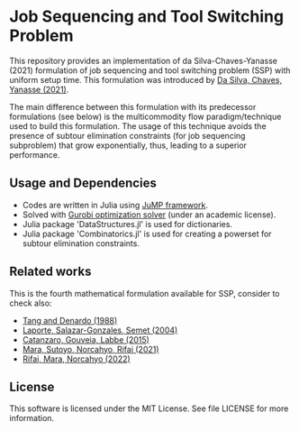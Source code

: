 # Job Sequencing and Tool Switching Problem
This repository provides an implementation of da Silva-Chaves-Yanasse (2021) formulation of job sequencing and tool switching problem (SSP) with uniform setup time. 
This formulation was introduced by [Da Silva, Chaves, Yanasse (2021)](https://doi.org/10.1080/00207543.2020.1748906). 

The main difference between this formulation with its predecessor formulations (see below) is the multicommodity flow paradigm/technique used to build this formulation. The usage of this technique avoids the presence of subtour elimination constraints (for job sequencing subproblem) that grow exponentially, thus, leading to a superior performance.

## Usage and Dependencies
* Codes are written in Julia using [JuMP framework](https://doi.org/10.1137/15M1020575).
* Solved with [Gurobi optimization solver](https://gurobi.com/) (under an academic license).
* Julia package 'DataStructures.jl' is used for dictionaries.
* Julia package 'Combinatorics.jl' is used for creating a powerset for subtour elimination constraints.

## Related works
This is the fourth mathematical formulation available for SSP, consider to check also: 
* [Tang and Denardo (1988)](https://doi.org/10.1287/opre.36.5.767)
* [Laporte, Salazar-Gonzales, Semet (2004)](https://doi.org/10.1080/07408170490257871)
* [Catanzaro, Gouveia, Labbe (2015)](https://doi.org/10.1016/j.ejor.2015.02.018)
* [Mara, Sutoyo, Norcahyo, Rifai (2021)](https://doi.org/10.1016/j.jksues.2021.02.015)
* [Rifai, Mara, Norcahyo (2022)](https://doi.org/10.1016/j.cie.2021.107813)

## License
This software is licensed under the MIT License. See file LICENSE for more information.
